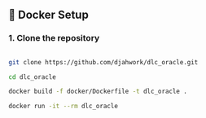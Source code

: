 ## 🐳 Docker Setup

### 1. Clone the repository

```bash

git clone https://github.com/djahwork/dlc_oracle.git

cd dlc_oracle

docker build -f docker/Dockerfile -t dlc_oracle .

docker run -it --rm dlc_oracle

```
